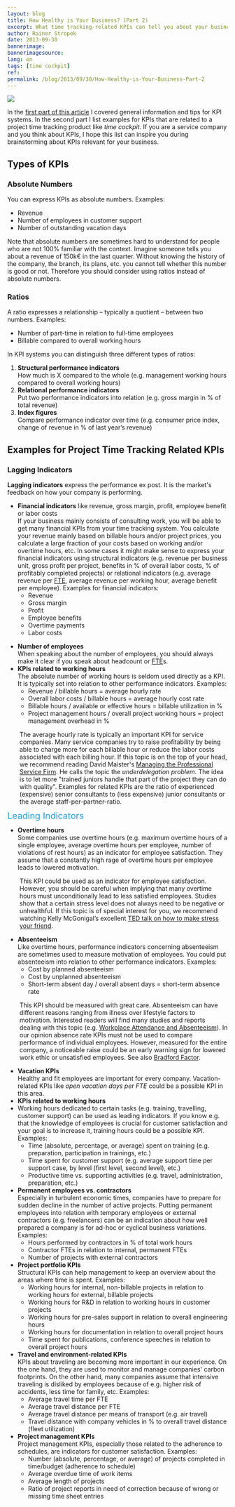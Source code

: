 ```yaml
---
layout: blog
title: How Healthy is Your Business? (Part 2)
excerpt: What time tracking-related KPIs can tell you about your business’ healthy - Many companies use KPIs to manage their performance. The first part was an introduction into KPIs including tips and trick about successful performance management projects. In this second part we will show examples of KPIs related to time tracking.
author: Rainer Stropek
date: 2013-09-30
bannerimage: 
bannerimagesource: 
lang: en
tags: [time cockpit]
ref: 
permalink: /blog/2013/09/30/How-Healthy-is-Your-Business-Part-2
---
```


<p>
  <img src="{{site.baseurl}}/content/images/blog/2013/09/TimeCockpitBreit1.jpg" />
  <br />
</p><p>In the <a href="http://www.timecockpit.com/blog/2013/09/30/How-Healthy-is-Your-Business-Part-1">first part of this article</a> I covered general information and tips for KPI systems. In the second part I list examples for KPIs that are related to a project time tracking product like <em>time cockpit</em>. If you are a service company and you think about KPIs, I hope this list can inspire you during brainstorming about KPIs relevant for your business.</p><h2>Types of KPIs</h2><h3>Absolute Numbers</h3><p>You can express KPIs as absolute numbers. Examples:</p><ul>
  <li>Revenue</li>
  <li>Number of employees in customer support</li>
  <li>Number of outstanding vacation days</li>
</ul><p>Note that absolute numbers are sometimes hard to understand for people who are not 100% familiar with the context. Imagine someone tells you about a revenue of 150k€ in the last quarter. Without knowing the history of the company, the branch, its plans, etc. you cannot tell whether this number is good or not. Therefore you should consider using ratios instead of absolute numbers.</p><h3>Ratios</h3><p>A ratio expresses a relationship – typically a quotient – between two numbers. Examples:</p><ul>
  <li>Number of part-time in relation to full-time employees</li>
  <li>Billable compared to overall working hours</li>
</ul><p>In KPI systems you can distinguish three different types of ratios:</p><ol>
  <li>
    <strong>Structural performance indicators</strong>
    <br />
 How much is X compared to the whole (e.g. management working hours compared to overall working hours)</li>
  <li>
    <strong>Relational performance indicators</strong>
    <br />
 Put two performance indicators into relation (e.g. gross margin in % of total revenue)</li>
  <li>
    <strong>Index figures</strong>
    <br />
 Compare performance indicator over time (e.g. consumer price index, change of revenue in % of last year’s revenue)</li>
</ol><h2>Examples for Project Time Tracking Related KPIs</h2><h3>Lagging Indicators</h3><p>
  <strong>Lagging indicators</strong> express the performance ex post. It is the market's feedback on how your company is performing.</p><ul>
  <li>
    <strong>Financial indicators</strong> like revenue, gross margin, profit, employee benefit or labor costs
<br />
 If your business mainly consists of consulting work, you will be able to get many financial KPIs from your time tracking system. You calculate your revenue mainly based on billable hours and/or project prices, you calculate a large fraction of your costs based on working and/or overtime hours, etc. In some cases it might make sense to express your financial indicators using structural indicators (e.g. revenue per business unit, gross profit per project, benefits in % of overall labor costs, % of profitably completed projects) or relational indicators (e.g. average revenue per <a href="http://en.wikipedia.org/wiki/Full-time_equivalent" target="_blank">FTE</a>, average revenue per working hour, average benefit per employee). Examples for financial indicators:

<ul><li>Revenue</li><li>Gross margin</li><li>Profit</li><li>Employee benefits</li><li>Overtime payments</li><li>Labor costs</li></ul></li>
</ul><ul>
  <li>
    <strong>Number of employees
<br /></strong> When speaking about the number of employees, you should always make it clear if you speak about headcount or <a href="http://en.wikipedia.org/wiki/Full-time_equivalent" target="_blank">FTE</a>s. </li>
  <li>
    <strong>KPIs related to working hours
<br /></strong> The absolute number of working hours is seldom used directly as a KPI. It is typically set into relation to other performance indicators. Examples:

<ul><li>Revenue / billable hours = average hourly rate</li><li>Overall labor costs / billable hours = average hourly cost rate</li><li>Billable hours / available or effective hours = billable utilization in %</li><li>Project management hours / overall project working hours = project management overhead in %</li></ul></li>
</ul><div style="margin-left: 2em" data-mce-style="margin-left: 2em;">
  <p class="showcase">The average hourly rate is typically an important KPI for service companies. Many service companies try to raise <span lang="EN-US">profitability</span> by being able to charge more for each billable hour or reduce the labor costs associated with each billing hour. If this topic is on the top of your head, we recommend reading David Maister's <a href="http://www.amazon.de/gp/product/0743231562/ref=as_li_ss_tl?ie=UTF8&amp;camp=1638&amp;creative=19454&amp;creativeASIN=0743231562&amp;linkCode=as2&amp;tag=timecockpit-21" target="_blank">Managing the Professional Service Firm</a>. He calls the topic the <em>underdelegation problem</em>. The idea is to let more "trained juniors handle that part of the project they can do with quality". Examples for related KPIs are the ratio of experienced (expensive) senior consultants to (less expensive) junior consultants or the average staff-per-partner-ratio.</p>
</div><p>
  <span style="color: rgb(37, 160, 218); font-size: 20px; line-height: 20px;" data-mce-style="color: #25a0da; font-size: 20px; line-height: 20px;">Leading Indicators</span>
</p><ul>
  <li>
    <strong>Overtime hours</strong>
    <br />
 Some companies use overtime hours (e.g. maximum overtime hours of a single employee, average overtime hours per employee, number of violations of rest hours) as an indicator for employee satisfaction. They assume that a constantly high rage of overtime hours per employee leads to lowered motivation.</li>
</ul><div style="margin-left: 2em" data-mce-style="margin-left: 2em;">
  <p class="showcase">This KPI could be used as an indicator for employee satisfaction. However, you should be careful when implying that many overtime hours must unconditionally lead to less satisfied employees. Studies show that a certain stress level does not always need to be negative or unhealthful. If this topic is of special interest for you, we recommend watching Kelly McGonigal’s excellent <a href="http://www.ted.com/talks/kelly_mcgonigal_how_to_make_stress_your_friend.html">TED talk on how to make stress your friend</a>.</p>
</div><ul>
  <li>
    <strong>Absenteeism</strong>
    <br />
Like overtime hours, performance indicators concerning absenteeism are sometimes used to measure motivation of employees. You could put absenteeism into relation to other performance indicators. Examples:

<ul><li>Cost by planned absenteeism</li><li>Cost by unplanned absenteeism</li><li>Short-term absent day / overall absent days = short-term absence rate</li></ul></li>
</ul><div style="margin-left: 2em" data-mce-style="margin-left: 2em;">
  <p class="showcase">This KPI should be measured with great care. Absenteeism can have different reasons ranging from illness over lifestyle factors to motivation. Interested readers will find many studies and reports dealing with this topic (e.g. <a href="https://www.google.at/url?sa=t&amp;rct=j&amp;q=&amp;esrc=s&amp;source=web&amp;cd=9&amp;cad=rja&amp;ved=0CIgBEBYwCA&amp;url=http%3A%2F%2Fwww.racp.edu.au%2Findex.cfm%3Fobjectid%3D5DE5DDB4-E65C-FB6E-149B89D88BC9AD9B&amp;ei=-jBEUuGBA63b4QTdroHQCQ&amp;usg=AFQjCNHxX0FHzBJLxgMTC1hy2kmVAy9qpA&amp;sig2=mt-P5ufjQkliBcLvblxMKg&amp;bvm=bv.53217764,d.bGE">Workplace Attendance and Absenteeism</a>). In our opinion absence rate KPIs must not be used to compare performance of individual employees. However, measured for the entire company, a noticeable raise could be an early warning sign for lowered work ethic or unsatisfied employees. See also <a href="http://en.wikipedia.org/wiki/Bradford_Factor">Bradford Factor</a>.</p>
</div><ul>
  <li>
    <strong>Vacation KPIs
<br /></strong> Healthy and fit employees are important for every company. Vacation-related KPIs like <em>open vacation days per FTE</em> could be a possible KPI in this area.</li>
  <li>
    <strong>KPIs related to working hours</strong>
  </li>
  <li>Working hours dedicated to certain tasks (e.g. training, travelling, customer support) can be used as leading indicators. If you know e.g. that the knowledge of employees is crucial for customer satisfaction and your goal is to increase it, training hours could be a possible KPI. Examples:

<ul><li>Time (absolute, percentage, or average) spent on training (e.g. preparation, participation in trainings, etc.)</li><li>Time spent for customer support (e.g. average support time per support case, by level (first level, second level), etc.)</li><li>Productive time vs. supporting activities (e.g. travel, administration, preparation, etc.)</li></ul></li>
  <li>
    <strong>Permanent employees vs. contractors</strong>
    <br />
Especially in turbulent economic times, companies have to prepare for sudden decline in the number of active projects. Putting permanent employees into relation with temporary employees or external contractors (e.g. freelancers) can be an indication about how well prepared a company is for ad-hoc or cyclical business variations. Examples:

<ul><li>Hours performed by contractors in % of total work hours</li><li>Contractor FTEs in relation to internal, permanent FTEs</li><li>Number of projects with external contractors</li></ul></li>
  <li>
    <strong>Project portfolio KPIs</strong>
    <br />
Structural KPIs can help management to keep an overview about the areas where time is spent. Examples:

<ul><li>Working hours for internal, non-billable projects in relation to working hours for external, billable projects</li><li>Working hours for R&amp;D in relation to working hours in customer projects</li><li>Working hours for pre-sales support in relation to overall engineering hours</li><li>Working hours for documentation in relation to overall project hours</li><li>Time spent for publications, conference speeches in relation to overall project hours</li></ul></li>
  <li>
    <strong>Travel and environment-related KPIs
<br /></strong> KPIs about traveling are becoming more important in our experience. On the one hand, they are used to monitor and manage companies' carbon footprints. On the other hand, many companies assume that intensive traveling is disliked by employees because of e.g. higher risk of accidents, less time for family, etc. Examples:
<br /><ul><li>Average travel time per FTE</li><li>Average travel distance per FTE</li><li>Average travel distance per means of transport (e.g. air travel)</li><li>Travel distance with company vehicles in % to overall travel distance (fleet utilization)</li></ul></li>
  <li>
    <strong>Project management KPIs</strong>
    <br />
Project management KPIs, especially those related to the adherence to schedules, are indicators for customer satisfaction. Examples:

<ul><li>Number (absolute, percentage, or average) of projects completed in time/budget (adherence to schedule)</li><li>Average overdue time of work items</li><li>Average length of projects</li><li>Ratio of project reports in need of correction because of wrong or missing time sheet entries</li></ul></li>
</ul>